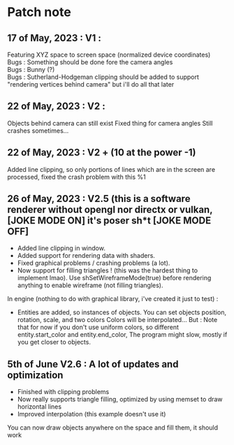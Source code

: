# Patch note

## 17 of May, 2023 : V1 :
Featuring XYZ space to screen space (normalized device coordinates)  
Bugs : Something should be done fore the camera angles  
Bugs : Bunny (?)  
Bugs : Sutherland-Hodgeman clipping should be added to support "rendering vertices behind camera" but i'll do all that later

## 22 of May, 2023 : V2 :
Objects behind camera can still exist
Fixed thing for camera angles
Still crashes sometimes...

## 22 of May, 2023 : V2 + (10 at the power -1)
Added line clipping, so only portions of lines which are in the screen are processed, fixed the crash problem with this
%1

## 26 of May, 2023 : V2.5 (this is a software renderer without opengl nor directx or vulkan, [JOKE MODE ON] it's poser sh*t [JOKE MODE OFF]
- Added line clipping in window.
- Added support for rendering data with shaders.
- Fixed graphical problems / crashing problems (a lot).
- Now support for filling triangles ! (this was the hardest thing to implement lmao).
Use shSetWireframeMode(true) before rendering anything to enable wireframe (not filling triangles).

In engine (nothing to do with graphical library, i've created it just to test) :
- Entities are added, so instances of objects.
You can set objects position, rotation, scale, and two colors
Colors will be interpolated...
But : Note that for now if you don't use uniform colors, so different entity.start_color and entity.end_color,
The program might slow, mostly if you get closer to objects.

## 5th of June V2.6 : A lot of updates and optimization

- Finished with clipping problems
- Now really supports triangle filling, optimized by using memset to draw horizontal lines
- Improved interpolation (this example doesn't use it)

You can now draw objects anywhere on the space and fill them, it should work
